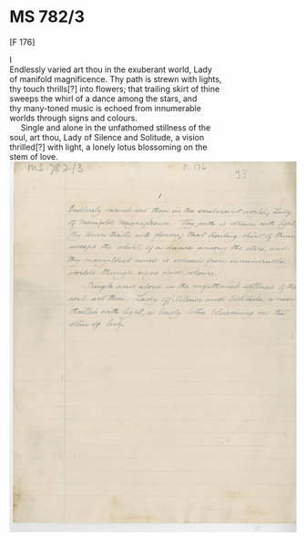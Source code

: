 # MS 782/3

[F 176]

I \
Endlessly varied art thou in the exuberant world, Lady \
of manifold magnificence. Thy path is strewn with lights, \
thy touch thrills[?] into flowers; that trailing skirt of thine \
sweeps the whirl of a dance among the stars, and \
thy many-toned music is echoed from innumerable \
worlds through signs and colours. \
&nbsp;&nbsp;&nbsp;&nbsp;&nbsp;Single and alone in the unfathomed stillness of the \
soul, art thou, Lady of Silence and Solitude, a vision \
thrilled[?] with light, a lonely lotus blossoming on the \
stem of love. 
![p63](MS782_3-063.jpg)
